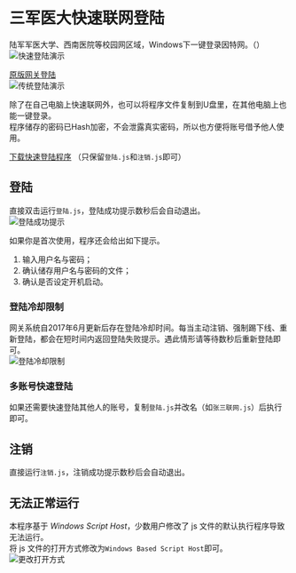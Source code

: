 # 三军医大快速联网登陆
陆军军医大学、西南医院等校园网区域，Windows下一键登录因特网。（）  
![快速登陆演示](https://raw.githubusercontent.com/Mapaler/Auto_Login_Internet_for_CHN-AMU/master/pic/Preview.gif)

[原版网关登陆](http://192.168.255.243/)  
![传统登陆演示](https://raw.githubusercontent.com/Mapaler/Auto_Login_Internet_for_CHN-AMU/master/pic/Login_Original.gif)

除了在自己电脑上快速联网外，也可以将程序文件复制到U盘里，在其他电脑上也能一键登录。  
程序储存的密码已Hash加密，不会泄露真实密码，所以也方便将账号借予他人使用。

[下载快速登陆程序](https://github.com/Mapaler/Auto_Login_Internet_for_CHN-AMU/archive/master.zip)  （只保留`登陆.js`和`注销.js`即可）

## 登陆
直接双击运行`登陆.js`，登陆成功提示数秒后会自动退出。  
![登陆成功提示](https://raw.githubusercontent.com/Mapaler/Auto_Login_Internet_for_CHN-AMU/master/pic/Login_Success.png)

如果你是首次使用，程序还会给出如下提示。

1. 输入用户名与密码；
1. 确认储存用户名与密码的文件；
1. 确认是否设定开机启动。

### 登陆冷却限制
网关系统自2017年6月更新后存在登陆冷却时间。每当主动注销、强制踢下线、重新登陆，都会在短时间内返回登陆失败提示。遇此情形请等待数秒后重新登陆即可。  
![登陆冷却限制](https://raw.githubusercontent.com/Mapaler/Auto_Login_Internet_for_CHN-AMU/master/pic/Login_Wait.png)

### 多账号快速登陆
如果还需要快速登陆其他人的账号，复制`登陆.js`并改名（如`张三联网.js`）后执行即可。

## 注销
直接运行`注销.js`，注销成功提示数秒后会自动退出。

## 无法正常运行
本程序基于 *Windows Script Host*，少数用户修改了 js 文件的默认执行程序导致无法运行。  
将 js 文件的打开方式修改为`Windows Based Script Host`即可。  
![更改打开方式](https://raw.githubusercontent.com/Mapaler/Auto_Login_Internet_for_CHN-AMU/master/pic/Windows_Script_Host.png)